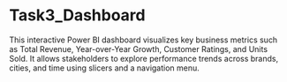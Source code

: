 # Task3_Dashboard
This interactive Power BI dashboard visualizes key business metrics such as Total Revenue, Year-over-Year Growth, Customer Ratings, and Units Sold. It allows stakeholders to explore performance trends across brands, cities, and time using slicers and a navigation menu. 
